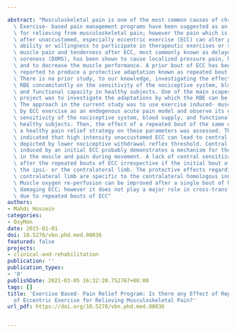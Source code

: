 ---
abstract: "Musculoskeletal pain is one of the most common causes of chronic pain.\
  \ Exercise- based pain management programs have been suggested as an effective alternative\
  \ for relieving from musculoskeletal pain; however the pain which is experienced\
  \ after unaccustomed, especially eccentric exercise (ECC) can alter people\xB4s\
  \ ability or willingness to participate in therapeutic exercises or sports. Subsequent\
  \ muscle pain and tenderness after ECC, most commonly known as delayed-onset muscle\
  \ soreness (DOMS), has been shown to cause localized pressure pain, hyperalgesia\
  \ and to decrease the muscle performance. A prior bout of ECC has been repeatedly\
  \ reported to produce a protective adaptation known as repeated bout effect (RBE).\
  \ There is no prior study, to our knowledge, investigating the effect of DOMS and\
  \ RBE concomitantly on the sensitivity of the nociceptive system, blood supply,\
  \ and functional capacity in healthy subjects. One of the main scopes of the current\
  \ project was to investigate the adaptations by which the RBE can be resulted from.\
  \ The approach in the current study was to use exercise induced- muscle damage followed\
  \ by ECC exercise as an endogenous acute pain model and observe its effects on the\
  \ sensitivity of the nociceptive system, blood supply, and functional capacity in\
  \ healthy subjects. Then, the effect of a repeated bout of the same exercise as\
  \ a healthy pain relief strategy on these parameters was assessed. This dissertation\
  \ indicated that high intensity unaccustomed ECC can lead to central sensitization\
  \ depicted by lower nociceptive withdrawal reflex threshold. Central sensitization\
  \ induced by an initial ECC probably demonstrates a mechanism for the tenderness\
  \ in the muscle and pain during movement. A lack of central sensitization is seen\
  \ after the repeated bouts of ECC irrespective if the initial bout of ECC involved\
  \ the ipsi- or the contralateral limb. The protective effects regarding RBE to the\
  \ contralateral limb are specific to the contralateral homologous innervation level.\
  \ Muscle oxygen re-perfusion can be improved after a single bout of high intensity\
  \ damaging ECC; however it does not play a major role in cross-transfer adaptations\
  \ due to repeated bouts of ECC"
authors:
- Mahdi Hossein
categories:
- OxyMon
date: 2015-01-01
doi: 10.5278/vbn.phd.med.00036
featured: false
projects:
- clinical-and-rehabilitation
publication: ''
publication_types:
- '0'
publishDate: 2021-03-05 16:32:20.752767+00:00
tags: []
title: 'Exercise Based- Pain Relief Program: Is there any Effect of Repeated Bout
  of Eccentric Exercise for Relieving Musculoskeletal Pain?'
url_pdf: https://doi.org/10.5278/vbn.phd.med.00036

---
